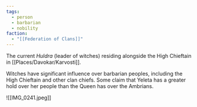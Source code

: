 ```yaml
---
tags:
  - person
  - barbarian
  - nobility
faction:
  - "[[Federation of Clans]]"
---
```

The current *Huldra* (leader of witches) residing alongside the High Chieftain in [[Places/Davokar/Karvosti]].

Witches have significant influence over barbarian peoples, including the High Chieftain and other clan chiefs. Some claim that Yeleta has a greater hold over her people than the Queen has over the Ambrians.

![[IMG_0241.jpeg]]